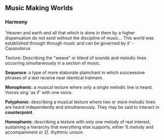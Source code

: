 ## Music Making Worlds

### Harmony
'Heaven and earth and all that which is done in them by a higher dispensation do not exist without the discipline of music... This world was established through through music and can be governed by it' - Cassiodorus

Texture: Describing the "weave" or blend of sounds and melodic lines occurring simultaneously in a section of music.

**Sequence**: a type of more elaborate plainchant in which succeessive phrases of a text receive near identical tratment.

**Monophonic**: a musical texture where only a single melodic line is heard. Voices sing 'as if' with one voice. 

**Polyphonic**: describing a musical texture where two or more melodic lines are heard independently and simultaneously. They may be said to interact in **counterpoint**.

**Homophonic**: describing a texture with only one melody of real interest, sustaining a hierarchy that everything else supports, either 1).melody and accompaniment or 2). thythmic unison



